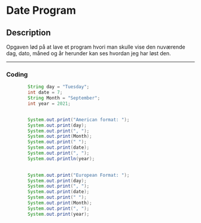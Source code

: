 # Date Program
## Description
Opgaven lød på at lave et program hvori man skulle vise den nuværende dag, dato, måned og år herunder kan ses hvordan jeg har løst den.
___
### Coding
```java
        String day = "Tuesday";
        int date = 7;
        String Month = "September";
        int year = 2021;


        System.out.print("American format: ");
        System.out.print(day);
        System.out.print(", ");
        System.out.print(Month);
        System.out.print(" ");
        System.out.print(date);
        System.out.print(", ");
        System.out.println(year);
        

        System.out.print("European Format: ");
        System.out.print(day);
        System.out.print(", ");
        System.out.print(date);
        System.out.print(" ");
        System.out.print(Month);
        System.out.print(", ");
        System.out.print(year);
        

